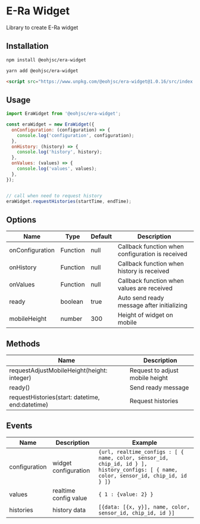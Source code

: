 # E-Ra Widget
Library to create E-Ra widget

## Installation
```bash
npm install @eohjsc/era-widget
```
```bash
yarn add @eohjsc/era-widget
```
```html
<script src="https://www.unpkg.com/@eohjsc/era-widget@1.0.16/src/index.js"></script>
```
## Usage
```javascript
import EraWidget from '@eohjsc/era-widget';
```
```javascript
const eraWidget = new EraWidget({
  onConfiguration: (configuration) => {
    console.log('configuration', configuration);
  },
  onHistory: (history) => {
    console.log('history', history);
  },
  onValues: (values) => {
    console.log('values', values);
  },
});


// call when need to request history
eraWidget.requestHistories(startTime, endTime);
```
## Options
| Name            | Type     | Default | Description                                      |
|-----------------|----------|---------|--------------------------------------------------|
| onConfiguration | Function | null    | Callback function when configuration is received |
| onHistory       | Function | null    | Callback function when history is received       |
| onValues        | Function | null    | Callback function when values are received       |
| ready           | boolean  | true    | Auto send ready message after initializing       |
| mobileHeight    | number   | 300     | Height of widget on mobile                       |

## Methods
| Name                                            | Description                     |
|-------------------------------------------------|---------------------------------|
| requestAdjustMobileHeight(height: integer)      | Request to adjust mobile height |
| ready()                                         | Send ready message              |
| requestHistories(start: datetime, end:datetime) | Request histories               |

## Events
| Name          | Description           | Example                                                                                                                                   |
|---------------|-----------------------|-------------------------------------------------------------------------------------------------------------------------------------------|
| configuration | widget configuration  | ```{url, realtime_configs : [ { name, color, sensor_id, chip_id, id } ], history_configs: [ { name, color, sensor_id, chip_id, id } ]}``` |
| values        | realtime config value | ```{ 1 : {value: 2} }```                                                                                                                  |
| histories     | history data          | ```[{data: [{x, y}], name, color, sensor_id, chip_id, id }]```                                                                            |
